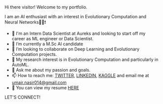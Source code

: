 Hi there visitor! Welcome to my portfolio.

I am an AI enthusiast with an interest in Evolutionary Computation and Neural Networks👨‍💻:exclamation:

- 🔭 I'm an Intern Data Scientist at Aureks and looking to start off my career as ML engineer or Data Scientist.
- 🌱 I’m currently a M.Sc AI candidate 
- 👯 I’m looking to collaborate on Deep Learning and Evolutionary Computation projects.
- 🤔 My research interest is in Evolutionary Computation and particularly in AutoML.
- 💬 Ask me about my passion and goals.
- 📫 How to reach me: [TWITTER](https://twitter.com/utheprodigyn), [LINKEDIN](https://www.linkedin.com/in/umair-nasir/), [KAGGLE](https://www.kaggle.com/umairnasir14) and email me at umair.nasir014@gmail.com 
- :page_with_curl: You can view my resume [HERE](https://github.com/umair-nasir14/umair-nasir14/blob/master/resume.pdf)

LET'S CONNECT!

